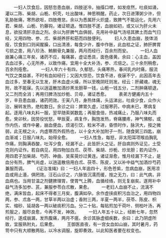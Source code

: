 <!-- { "loadSidebar": true } -->
　　一妇人饮食后，因怒忽患血崩，四肢逆冷，抽搐口噤，如发痉然，吐痰如涌，灌以二陈、柴胡、山栀、枳壳，吐出酸味，神思稍醒。药止，次日进薄粥少许，但乳胁胀痛，寒热欲呕，四肢倦怠。余以为悉属肝火炽盛，致脾气不能运化，先用六君、柴胡、山栀、钓藤钩，诸证顿退。惟四肢不遂，血崩如初，或又以为肝火未息，欲投清肝凉血之剂。余以为肝脾气血俱弱，先用补中益气汤培其脾土而血气归经，又用四物、参、朮、柴胡养肝和筋而四肢便利。
　　妇人久患血崩，肢体消瘦，饮食到口则闻腥臊，口出清液，每食少许，腹中作胀，此血枯之证，肺肝脾胃亏损之患，用八珍汤、鰞鲗骨丸兼服，两月而经行，百余剂而安。
　　一妇人血崩兼心痛三年矣，诸药不应，每痛甚，虚证悉具，面色痿黄。余曰：心主血，盖因去血过多，心无所养，以致作痛，宜用十全大补汤，参、朮倍之。三十余剂稍愈，百余剂痊愈。
　　一妇人年六十有四，久郁怒，头痛寒热，春间乳内时痛，服流气饮之类益甚，不时有血如经行；又因大惊恐，饮食不进，夜寐不宁，此因高年去血过多，至春无以生发，肝木血虚火燥，所以至晚阴旺则发。经云：肝藏魂，魂无附，故不能寐。先以逍遥散加酒炒黑龙胆草一钱，山栀一钱五分，二剂肿痛顿退，又二剂而全消；再用归脾汤加炒栀、贝母，诸证悉愈。
　　表弟方健甫内五十岁，辛丑患血崩，诸药罔效。壬寅八月，身热体痛，头运涕出，吐痰少食，众作火治，展转发热，绝粒数日。余诊之曰：脾胃久虚，过服寒药，中病未已，寒病复起。逐用八味丸料一服，翌早随索粥数匙；再服食倍，热减痛止，乃服八味丸而愈。癸卯秋，因劳役忧怒，甲辰夏，病复作，胸饱发热，脊痛腰疼，神气怫郁，或作内伤，或作中暑，崩血便血，烦渴引饮，粒米不进，昏愦时作，脉洪大，按之微弱，此无根之火，内虚寒而外假热也，以十全大补加附子一剂，随食粥三四匙，崩血渐减；日服八味丸，始得全愈。
　　一妇人性急，每怒，非太阳耳项喉齿胸乳作痛，则胸满吞酸，吐泻少食，经漏不止，此皆肝火之证。肝自病则外证见，土受克则内证作。若自病见，用四物加白朮、茯苓、柴胡、炒栀、炒龙胆；若内证作，用四君子加柴胡、芍药、神曲、吴茱萸炒过黄连。诸证渐愈，惟月经漏下不止，是血分有热，脾气尚虚，以逍遥散倍用白朮、茯苓、陈皮，又以补中益气加酒炒芍药兼服而调。
　　《证治准绳》曰：一妇人年逾四十，形色苍紫，忽病血崩，医用凉血或用止濇，俱罔效。汪石山诊之，六脉皆沉濡而缓，按之无力，曰：此气病，非血病也。当用甘温之剂健脾理胃，使胃气上腾，血循经络，则无复崩矣。遂用补中益气汤多加参、芪，兼服参苓白朮散，果愈。
　　一老妇人血崩不止，流漓不绝，满床皆血，起床不得者三月矣，腹满如孕。余作虚挟痰积污血治之，用四物四两，参、朮各一两，甘草半两以治虚；香附三两，半夏一两半，茯苓、陈皮、枳实、缩砂、延胡各一两以破痰积污血。分二十贴，每贴煎加干荷叶、侧柏叶汤，再煎服之，服尽良愈，今再不发，神效。
　　一妇人年五十以上，经断七年，忽然经行，遂成崩漏，发热腹痛，两月不瘥。余诊其脉虚细疾数，余曰：此乃阴虚所致，宜服熟附丸，后果愈。
　　王御医直夜，有一宫女血如山崩，其时暑月，药笥中只有大顺散两贴，以冷水调服，旋即奏效。以此知医者要在权变也。
